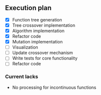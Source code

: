 ## Execution plan

- [x] Function tree generation
- [x] Tree crossover implementation
- [x] Algorithm implementation
- [x] Refactor code
- [x] Mutation implementation
- [ ] Visualization
- [ ] Update crossover mechanism
- [ ] Write tests for core functionality
- [ ] Refactor code

### Current lacks

* No processing for incontinuous functions
